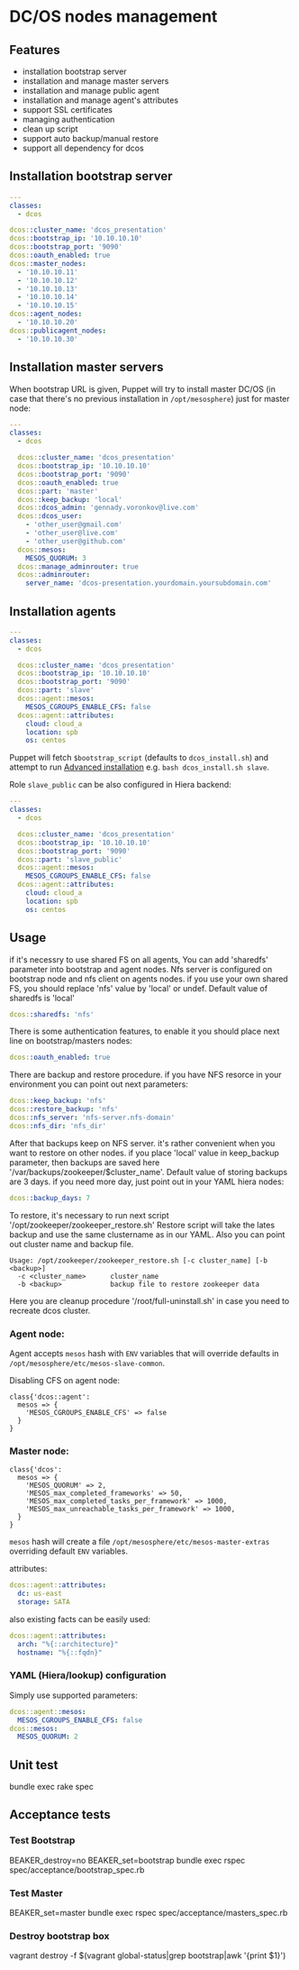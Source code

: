 
# DC/OS nodes management

## Features

 * installation bootstrap server
 * installation and manage master servers
 * installation and manage public agent
 * installation and manage agent's attributes
 * support SSL certificates
 * managing authentication
 * clean up script
 * support auto backup/manual restore
 * support all dependency for dcos

## Installation bootstrap server
```yaml
---
classes:
  - dcos

dcos::cluster_name: 'dcos_presentation'
dcos::bootstrap_ip: '10.10.10.10'
dcos::bootstrap_port: '9090'
dcos::oauth_enabled: true
dcos::master_nodes:
  - '10.10.10.11'
  - '10.10.10.12'
  - '10.10.10.13'
  - '10.10.10.14'
  - '10.10.10.15'
dcos::agent_nodes:
  - '10.10.10.20'
dcos::publicagent_nodes:
  - '10.10.10.30'
```
## Installation master servers
When bootstrap URL is given, Puppet will try to install master DC/OS (in case that there's no previous installation in `/opt/mesosphere`)
just for master node:

```yaml
---
classes:
  - dcos

  dcos::cluster_name: 'dcos_presentation'
  dcos::bootstrap_ip: '10.10.10.10'
  dcos::bootstrap_port: '9090'
  dcos::oauth_enabled: true
  dcos::part: 'master'
  dcos::keep_backup: 'local'
  dcos::dcos_admin: 'gennady.voronkov@live.com'
  dcos::dcos_user:
    - 'other_user@gmail.com'
    - 'other_user@live.com'
    - 'other_user@github.com'
  dcos::mesos:
    MESOS_QUORUM: 3
  dcos::manage_adminrouter: true
  dcos::adminrouter:
    server_name: 'dcos-presentation.yourdomain.yoursubdomain.com'
```
## Installation agents

```yaml
---
classes:
  - dcos

  dcos::cluster_name: 'dcos_presentation'
  dcos::bootstrap_ip: '10.10.10.10'
  dcos::bootstrap_port: '9090'
  dcos::part: 'slave'
  dcos::agent::mesos:
    MESOS_CGROUPS_ENABLE_CFS: false
  dcos::agent::attributes:
    cloud: cloud_a
    location: spb
    os: centos
```

Puppet will fetch `$bootstrap_script` (defaults to `dcos_install.sh`) and attempt to run [Advanced installation](https://dcos.io/docs/1.10/installing/custom/advanced/) e.g. `bash dcos_install.sh slave`.

Role `slave_public` can be also configured in Hiera backend:
```yaml
---
classes:
  - dcos

  dcos::cluster_name: 'dcos_presentation'
  dcos::bootstrap_ip: '10.10.10.10'
  dcos::bootstrap_port: '9090'
  dcos::part: 'slave_public'
  dcos::agent::mesos:
    MESOS_CGROUPS_ENABLE_CFS: false
  dcos::agent::attributes:
    cloud: cloud_a
    location: spb
    os: centos
```

## Usage

if it's necessry to use shared FS on all agents, You can add 'sharedfs' parameter into bootstrap and agent nodes.
Nfs server is configured on bootstrap node and nfs client on agents nodes.
if you use your own shared FS, you should replace 'nfs' value by 'local' or undef.
Default value of sharedfs is 'local'

```yaml
dcos::sharedfs: 'nfs'
```

There is some authentication features, to enable it you should place next line on bootstrap/masters nodes:

```yaml
dcos::oauth_enabled: true

```

There are backup and restore procedure. if you have NFS resorce in your environment you can point out next parameters:

```yaml
dcos::keep_backup: 'nfs'
dcos::restore_backup: 'nfs'
dcos::nfs_server: 'nfs-server.nfs-domain'
dcos::nfs_dir: 'nfs_dir'
```
After that backups keep on NFS server. it's rather convenient when you want to restore on other nodes.
if you place 'local' value in keep_backup parameter, then backups are saved here '/var/backups/zookeeper/$cluster_name'.
Default value of storing backups are 3 days. if you need more day, just point out in your YAML hiera nodes:
```yaml
dcos::backup_days: 7
```
To restore, it's necessary to run next script '/opt/zookeeper/zookeeper_restore.sh'
Restore script will take the lates backup and use the same clustername as in our YAML.
Also you can point out cluster name and backup file.
```
Usage: /opt/zookeeper/zookeeper_restore.sh [-c cluster_name] [-b <backup>]
  -c <cluster_name>      cluster_name
  -b <backup>            backup file to restore zookeeper data
```


Here you are cleanup procedure '/root/full-uninstall.sh' in case you need to recreate dcos cluster.


### Agent node:
Agent accepts `mesos` hash with `ENV` variables that will override defaults in `/opt/mesosphere/etc/mesos-slave-common`.

Disabling CFS on agent node:
```puppet
class{'dcos::agent':
  mesos => {
    'MESOS_CGROUPS_ENABLE_CFS' => false
  }
}
```

### Master node:

```puppet
class{'dcos':
  mesos => {
    'MESOS_QUORUM' => 2,
    'MESOS_max_completed_frameworks' => 50,
    'MESOS_max_completed_tasks_per_framework' => 1000,
    'MESOS_max_unreachable_tasks_per_framework' => 1000,
  }
}
```
`mesos` hash will create a file `/opt/mesosphere/etc/mesos-master-extras` overriding default `ENV` variables.

attributes:
```yaml
dcos::agent::attributes:
  dc: us-east
  storage: SATA
```

also existing facts can be easily used:
```yaml
dcos::agent::attributes:
  arch: "%{::architecture}"
  hostname: "%{::fqdn}"
```

### YAML (Hiera/lookup) configuration

Simply use supported parameters:
```yaml
dcos::agent::mesos:
  MESOS_CGROUPS_ENABLE_CFS: false
dcos::mesos:
  MESOS_QUORUM: 2
```

## Unit test

bundle exec rake spec

## Acceptance tests

### Test Bootstrap
BEAKER_destroy=no BEAKER_set=bootstrap bundle exec rspec spec/acceptance/bootstrap_spec.rb

### Test Master
BEAKER_set=master bundle exec rspec spec/acceptance/masters_spec.rb

### Destroy bootstrap box
vagrant destroy -f $(vagrant global-status|grep bootstrap|awk '{print $1}')
